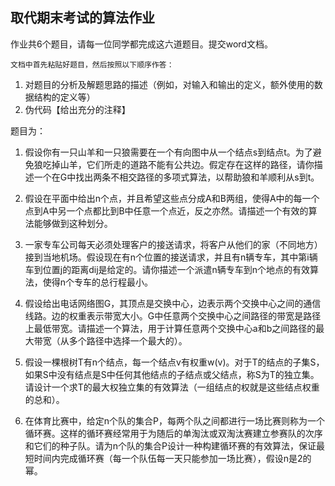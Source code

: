 ## 取代期末考试的算法作业
作业共6个题目，请每一位同学都完成这六道题目。提交word文档。

`文档中首先粘贴好题目，然后按照以下顺序作答：`
1. 对题目的分析及解题思路的描述（例如，对输入和输出的定义，额外使用的数据结构的定义等）
2. 伪代码【给出充分的注释】

题目为：

1. 假设你有一只山羊和一只狼需要在一个有向图中从一个结点s到结点t。为了避免狼吃掉山羊，它们所走的道路不能有公共边。假定存在这样的路径，请你描述一个在G中找出两条不相交路径的多项式算法，以帮助狼和羊顺利从s到t。

2. 假设在平面中给出n个点，并且希望这些点分成A和B两组，使得A中的每一个点到A中另一个点都比到B中任意一个点近，反之亦然。请描述一个有效的算法能够做到这种划分。

3. 一家专车公司每天必须处理客户的接送请求，将客户从他们的家（不同地方）接到当地机场。假设现在有n个位置的接送请求，并且有n辆专车，其中第i辆车到位置j的距离dij是给定的。请你描述一个派遣n辆专车到n个地点的有效算法，使得n个专车的总行程最小。

4. 假设给出电话网络图G，其顶点是交换中心，边表示两个交换中心之间的通信线路。边的权重表示带宽大小。G中任意两个交换中心之间路径的带宽是路径上最低带宽。请描述一个算法，用于计算任意两个交换中心a和b之间路径的最大带宽（从多个路径中选择一个最大的）。

5. 假设一棵根树T有n个结点，每一个结点v有权重w(v)。对于T的结点的子集S，如果S中没有结点是S中任何其他结点的子结点或父结点，称S为T的独立集。请设计一个求T的最大权独立集的有效算法（一组结点的权就是这些结点权重的总和）。

6. 在体育比赛中，给定n个队的集合P，每两个队之间都进行一场比赛则称为一个循环赛。这样的循环赛经常用于为随后的单淘汰或双淘汰赛建立参赛队的次序和它们的种子队。请为n个队的集合P设计一种构建循环赛的有效算法，保证最短时间内完成循环赛（每一个队伍每一天只能参加一场比赛），假设n是2的幂。